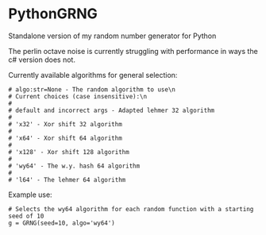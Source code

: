 # PythonGRNG
Standalone version of my random number generator for Python

The perlin octave noise is currently struggling with performance
in ways the c# version does not.


Currently available algorithms for general selection:

```
# algo:str=None - The random algorithm to use\n
# Current choices (case insensitive):\n
#
# default and incorrect args - Adapted lehmer 32 algorithm
#
# 'x32' - Xor shift 32 algorithm
#
# 'x64' - Xor shift 64 algorithm
#
# 'x128' - Xor shift 128 algorithm
#
# 'wy64' - The w.y. hash 64 algorithm
#
# 'l64' - The lehmer 64 algorithm

```


Example use:

```
# Selects the wy64 algorithm for each random function with a starting seed of 10
g = GRNG(seed=10, algo='wy64') 

```
